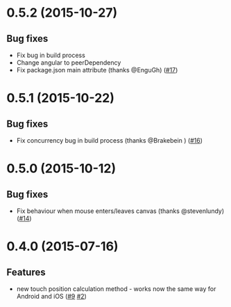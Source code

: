 <a name="0.5.2"></a>
# 0.5.2 (2015-10-27)

## Bug fixes

- Fix bug in build process
- Change angular to peerDependency
- Fix package.json main attribute (thanks @EnguGh) ([#17](https://github.com/pwambach/angular-canvas-painter/pull/17))


<a name="0.5.1"></a>
# 0.5.1 (2015-10-22)

## Bug fixes

- Fix concurrency bug in build process (thanks @Brakebein ) ([#16](https://github.com/pwambach/angular-canvas-painter/issues/16))


<a name="0.5.0"></a>
# 0.5.0 (2015-10-12)

## Bug fixes

- Fix behaviour when mouse enters/leaves canvas (thanks @stevenlundy) ([#14](https://github.com/pwambach/angular-canvas-painter/issues/14))


<a name="0.4.0"></a>
# 0.4.0 (2015-07-16)

## Features

- new touch position calculation method - works now the same way for Android and iOS ([#9](https://github.com/pwambach/angular-canvas-painter/issues/9) [#2](https://github.com/pwambach/angular-canvas-painter/issues/2))
